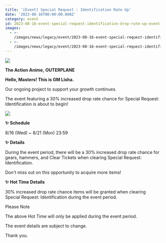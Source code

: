 ```yaml
---
title: '[Event] Special Request : Identification Rate Up'
date: '2023-08-16T00:00:00.000Z'
category: event
id: 2023-08-16-event-special-request-identification-drop-rate-up-event
images:
  - >-
    /images/news/legacy/event/2023-08-16-event-special-request-identification-drop-rate-up-event/facbbf2cb1564bf39ee2813a2968d660.webp
  - >-
    /images/news/legacy/event/2023-08-16-event-special-request-identification-drop-rate-up-event/d81a6c18884c4370a913cedc503c672c_002.webp
---
```


![](/images/news/legacy/event/2023-08-16-event-special-request-identification-drop-rate-up-event/facbbf2cb1564bf39ee2813a2968d660.webp)

**The Action Anime,** **OUTERPLANE**

**Hello, Masters! This is GM Lisha.**

Our ongoing project to support your growth continues.

The event featuring a 30% increased drop rate chance for Special Request: Identification is about to begin!

![](/images/news/legacy/event/2023-08-16-event-special-request-identification-drop-rate-up-event/d81a6c18884c4370a913cedc503c672c_002.webp)

**✨** **Schedule**

8/16 (Wed) ~ 8/21 (Mon) 23:59

**✨** **Details**

During the event period, there will be a 30% increased drop rate chance for gears, hammers, and Clear Tickets when clearing Special Request: Identification.

Don't miss out on this opportunity to acquire more items!

**✨** **Hot Time Details**

30% increased drop rate chance items will be granted when clearing Special Request: Identification during the event period.

Please Note

The above Hot Time will only be applied during the event period.

The event details are subject to change.

Thank you.
